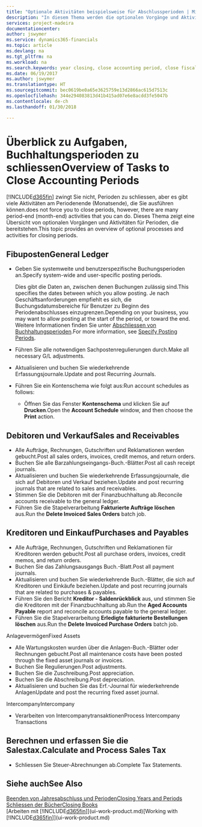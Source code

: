 ```yaml
---
title: "Optionale Aktivitäten beispielsweise für Abschlussperioden | Microsoft Docs"
description: "In diesem Thema werden die optionalen Vorgänge und Aktivitäten Abschlussbuchhaltungsperioden in Finance and Operations, Business edition dargelegt."
services: project-madeira
documentationcenter: 
author: jswymer
ms.service: dynamics365-financials
ms.topic: article
ms.devlang: na
ms.tgt_pltfrm: na
ms.workload: na
ms.search.keywords: year closing, close accounting period, close fiscal year, aging, creditor payments, vendor payments
ms.date: 06/19/2017
ms.author: jswymer
ms.translationtype: HT
ms.sourcegitcommit: bec0619be0a65e3625759e13d2866ac615d7513c
ms.openlocfilehash: 344e294083813d41b415ad07e6e8acdd3fe5047b
ms.contentlocale: de-ch
ms.lasthandoff: 01/30/2018

---
```

# <a name="overview-of-tasks-to-close-accounting-periods"></a><span data-ttu-id="e4302-103">Überblick zu Aufgaben, Buchhaltungsperioden zu schliessen</span><span class="sxs-lookup"><span data-stu-id="e4302-103">Overview of Tasks to Close Accounting Periods</span></span>
[!INCLUDE[d365fin](includes/d365fin_md.md)] <span data-ttu-id="e4302-104"> zwingt Sie nicht, Perioden zu schliessen, aber es gibt viele Aktivitäten am Periodenende (Monatsende), die Sie ausführen können.</span><span class="sxs-lookup"><span data-stu-id="e4302-104">does not force you to close periods, however, there are many period-end (month-end) activities that you can do.</span></span> <span data-ttu-id="e4302-105">Dieses Thema zeigt eine Übersicht von optionalen Vorgängen und Aktivitäten für Perioden, die bereitstehen.</span><span class="sxs-lookup"><span data-stu-id="e4302-105">This topic provides an overview of optional processes and activities for closing periods.</span></span>  

## <a name="general-ledger"></a><span data-ttu-id="e4302-106">Fibuposten</span><span class="sxs-lookup"><span data-stu-id="e4302-106">General Ledger</span></span>
* <span data-ttu-id="e4302-107">Geben Sie systemweite und benutzerspezifische Buchungsperioden an.</span><span class="sxs-lookup"><span data-stu-id="e4302-107">Specify system-wide and user-specific posting periods.</span></span>  

    <span data-ttu-id="e4302-108">Dies gibt die Daten an, zwischen denen Buchungen zulässig sind.</span><span class="sxs-lookup"><span data-stu-id="e4302-108">This specifies the dates between which you allow posting.</span></span> <span data-ttu-id="e4302-109">Je nach Geschäftsanforderungen empfiehlt es sich, die Buchungsdatumsbereiche für Benutzer zu Beginn des Periodenabschlusses einzugrenzen.</span><span class="sxs-lookup"><span data-stu-id="e4302-109">Depending on your business, you may want to allow posting at the start of the period, or toward the end.</span></span> <span data-ttu-id="e4302-110">Weitere Informationen finden Sie unter [Abschliessen von Buchhaltungsperioden](finance-how-specify-posting-periods.md).</span><span class="sxs-lookup"><span data-stu-id="e4302-110">For more information, see [Specify Posting Periods](finance-how-specify-posting-periods.md).</span></span>  
* <span data-ttu-id="e4302-111">Führen Sie alle notwendigen Sachpostenregulierungen durch.</span><span class="sxs-lookup"><span data-stu-id="e4302-111">Make all necessary G/L adjustments.</span></span>  
* <span data-ttu-id="e4302-112">Aktualisieren und buchen Sie wiederkehrende Erfassungsjournale.</span><span class="sxs-lookup"><span data-stu-id="e4302-112">Update and post Recurring Journals.</span></span>  
  <!--* Process Consolidations-->
* <span data-ttu-id="e4302-113">Führen Sie ein Kontenschema wie folgt aus:</span><span class="sxs-lookup"><span data-stu-id="e4302-113">Run account schedules as follows:</span></span>  
  * <span data-ttu-id="e4302-114">Öffnen Sie das Fenster **Kontenschema** und klicken Sie auf **Drucken**.</span><span class="sxs-lookup"><span data-stu-id="e4302-114">Open the **Account Schedule** window, and then choose the **Print** action.</span></span>  

## <a name="sales-and-receivables"></a><span data-ttu-id="e4302-115">Debitoren und Verkauf</span><span class="sxs-lookup"><span data-stu-id="e4302-115">Sales and Receivables</span></span>
* <span data-ttu-id="e4302-116">Alle Aufträge, Rechnungen, Gutschriften und Reklamationen werden gebucht.</span><span class="sxs-lookup"><span data-stu-id="e4302-116">Post all sales orders, invoices, credit memos, and return orders.</span></span>  
* <span data-ttu-id="e4302-117">Buchen Sie alle Barzahlungseingangs-Buch.-Blätter.</span><span class="sxs-lookup"><span data-stu-id="e4302-117">Post all cash receipt journals.</span></span>  
* <span data-ttu-id="e4302-118">Aktualisieren und buchen Sie wiederkehrende Erfassungsjournale, die sich auf Debitoren und Verkauf beziehen.</span><span class="sxs-lookup"><span data-stu-id="e4302-118">Update and post recurring journals that are related to sales and receivables.</span></span>  
* <span data-ttu-id="e4302-119">Stimmen Sie die Debitoren mit der Finanzbuchhaltung ab.</span><span class="sxs-lookup"><span data-stu-id="e4302-119">Reconcile accounts receivable to the general ledger.</span></span>  
* <span data-ttu-id="e4302-120">Führen Sie die Stapelverarbeitung **Fakturierte Aufträge löschen** aus.</span><span class="sxs-lookup"><span data-stu-id="e4302-120">Run the **Delete Invoiced Sales Orders** batch job.</span></span>  

## <a name="purchases-and-payables"></a><span data-ttu-id="e4302-121">Kreditoren und Einkauf</span><span class="sxs-lookup"><span data-stu-id="e4302-121">Purchases and Payables</span></span>
* <span data-ttu-id="e4302-122">Alle Aufträge, Rechnungen, Gutschriften und Reklamationen für Kreditoren werden gebucht.</span><span class="sxs-lookup"><span data-stu-id="e4302-122">Post all purchase orders, invoices, credit memos, and return orders.</span></span>  
* <span data-ttu-id="e4302-123">Buchen Sie das Zahlungsausgangs Buch.-Blatt.</span><span class="sxs-lookup"><span data-stu-id="e4302-123">Post all payment journals.</span></span>  
* <span data-ttu-id="e4302-124">Aktualisieren und buchen Sie wiederkehrende Buch.-Blätter, die sich auf Kreditoren und Einkäufe beziehen.</span><span class="sxs-lookup"><span data-stu-id="e4302-124">Update and post recurring journals that are related to purchases & payables.</span></span>  
* <span data-ttu-id="e4302-125">Führen Sie den Bericht **Kreditor - Saldenrückblick** aus, und stimmen Sie die Kreditoren mit der Finanzbuchhaltung ab.</span><span class="sxs-lookup"><span data-stu-id="e4302-125">Run the **Aged Accounts Payable** report and reconcile accounts payable to the general ledger.</span></span>  
* <span data-ttu-id="e4302-126">Führen Sie die Stapelverarbeitung **Erledigte fakturierte Bestellungen löschen** aus.</span><span class="sxs-lookup"><span data-stu-id="e4302-126">Run the **Delete Invoiced Purchase Orders** batch job.</span></span>  

<span data-ttu-id="e4302-127">Anlagevermögen</span><span class="sxs-lookup"><span data-stu-id="e4302-127">Fixed Assets</span></span>
* <span data-ttu-id="e4302-128">Alle Wartungskosten wurden über die Anlagen-Buch.-Blätter oder Rechnungen gebucht.</span><span class="sxs-lookup"><span data-stu-id="e4302-128">Post all maintenance costs have been posted through the fixed asset journals or invoices.</span></span>
* <span data-ttu-id="e4302-129">Buchen Sie Regulierungen.</span><span class="sxs-lookup"><span data-stu-id="e4302-129">Post adjustments.</span></span>
* <span data-ttu-id="e4302-130">Buchen Sie die Zuschreibung.</span><span class="sxs-lookup"><span data-stu-id="e4302-130">Post appreciation.</span></span>
* <span data-ttu-id="e4302-131">Buchen Sie die Abschreibung.</span><span class="sxs-lookup"><span data-stu-id="e4302-131">Post depreciation.</span></span>
* <span data-ttu-id="e4302-132">Aktualisieren und buchen Sie das Erf.-Journal für wiederkehrende Anlagen</span><span class="sxs-lookup"><span data-stu-id="e4302-132">Update and post the recurring fixed asset journal.</span></span>

<span data-ttu-id="e4302-133">Intercompany</span><span class="sxs-lookup"><span data-stu-id="e4302-133">Intercompany</span></span>
* <span data-ttu-id="e4302-134">Verarbeiten von Intercompanytransaktionen</span><span class="sxs-lookup"><span data-stu-id="e4302-134">Process Intercompany Transactions</span></span>

## <a name="calculate-and-process-sales-tax"></a><span data-ttu-id="e4302-135">Berechnen und erfassen Sie die Salestax.</span><span class="sxs-lookup"><span data-stu-id="e4302-135">Calculate and Process Sales Tax</span></span>
* <span data-ttu-id="e4302-136">Schliessen Sie Steuer-Abrechnungen ab.</span><span class="sxs-lookup"><span data-stu-id="e4302-136">Complete Tax Statements.</span></span>  

## <a name="see-also"></a><span data-ttu-id="e4302-137">Siehe auch</span><span class="sxs-lookup"><span data-stu-id="e4302-137">See Also</span></span>
[<span data-ttu-id="e4302-138">Beenden von Jahresabschluss und Perioden</span><span class="sxs-lookup"><span data-stu-id="e4302-138">Closing Years and Periods</span></span>](year-close-years-periods.md)  
[<span data-ttu-id="e4302-139">Schliessen der Bücher</span><span class="sxs-lookup"><span data-stu-id="e4302-139">Closing Books</span></span>](year-close-books.md)  
<span data-ttu-id="e4302-140">[Arbeiten mit [!INCLUDE[d365fin](includes/d365fin_md.md)]](ui-work-product.md)</span><span class="sxs-lookup"><span data-stu-id="e4302-140">[Working with [!INCLUDE[d365fin](includes/d365fin_md.md)]](ui-work-product.md)</span></span>

